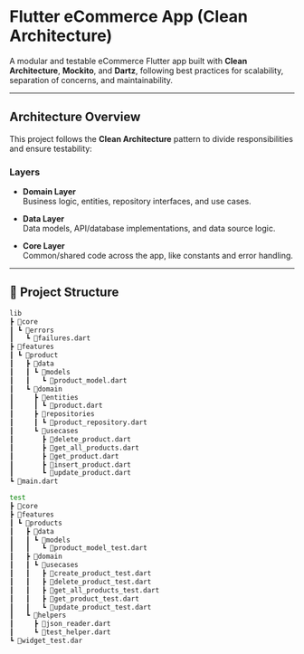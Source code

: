 #  Flutter eCommerce App (Clean Architecture)

A modular and testable eCommerce Flutter app built with **Clean Architecture**, **Mockito**, and **Dartz**, following best practices for scalability, separation of concerns, and maintainability.

---

##  Architecture Overview

This project follows the **Clean Architecture** pattern to divide responsibilities and ensure testability:

###  Layers


- **Domain Layer**  
  Business logic, entities, repository interfaces, and use cases.

- **Data Layer**  
  Data models, API/database implementations, and data source logic.

- **Core Layer**  
  Common/shared code across the app, like constants and error handling.

---

## 📁 Project Structure

```bash
lib
┣ 📂core
┃ ┗ 📂errors
┃   ┗ 📜failures.dart
┣ 📂features
┃ ┗ 📂product
┃   ┣ 📂data
┃   ┃ ┗ 📂models
┃   ┃   ┗ 📜product_model.dart
┃   ┗ 📂domain
┃     ┣ 📂entities
┃     ┃ ┗ 📜product.dart
┃     ┣ 📂repositories
┃     ┃ ┗ 📜product_repository.dart
┃     ┗ 📂usecases
┃       ┣ 📜delete_product.dart
┃       ┣ 📜get_all_products.dart
┃       ┣ 📜get_product.dart
┃       ┣ 📜insert_product.dart
┃       ┗ 📜update_product.dart
┗ 📜main.dart
```

```bash
test
┣ 📂core
┣ 📂features
┃ ┗ 📂products
┃   ┣ 📂data
┃   ┃ ┗ 📂models
┃   ┃   ┗ 📜product_model_test.dart
┃   ┣ 📂domain
┃   ┃ ┗ 📂usecases
┃   ┃   ┣ 📜create_product_test.dart
┃   ┃   ┣ 📜delete_product_test.dart
┃   ┃   ┣ 📜get_all_products_test.dart
┃   ┃   ┣ 📜get_product_test.dart
┃   ┃   ┗ 📜update_product_test.dart
┃   ┗ 📂helpers
┃     ┣ 📜json_reader.dart
┃     ┗ 📜test_helper.dart
┗ 📜widget_test.dar

```
